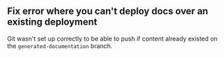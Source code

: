 ## Fix error where you can't deploy docs over an existing deployment

Git wasn't set up correctly to be able to push if content already existed on the `generated-documentation` branch.
